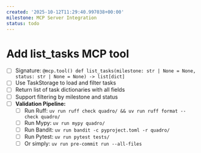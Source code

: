 ```yaml
---
created: '2025-10-12T11:29:40.997038+00:00'
milestone: MCP Server Integration
status: todo
---
```


# Add list_tasks MCP tool

- [ ] Signature: `@mcp.tool() def list_tasks(milestone: str | None = None, status: str | None = None) -> list[dict]`
- [ ] Use TaskStorage to load and filter tasks
- [ ] Return list of task dictionaries with all fields
- [ ] Support filtering by milestone and status
- [ ] **Validation Pipeline:**
  - [ ] Run Ruff: `uv run ruff check quadro/ && uv run ruff format --check quadro/`
  - [ ] Run Mypy: `uv run mypy quadro/`
  - [ ] Run Bandit: `uv run bandit -c pyproject.toml -r quadro/`
  - [ ] Run Pytest: `uv run pytest tests/`
  - [ ] Or simply: `uv run pre-commit run --all-files`
